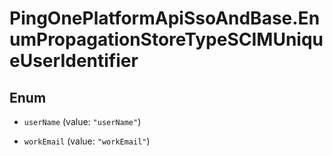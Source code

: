 # PingOnePlatformApiSsoAndBase.EnumPropagationStoreTypeSCIMUniqueUserIdentifier

## Enum


* `userName` (value: `"userName"`)

* `workEmail` (value: `"workEmail"`)


